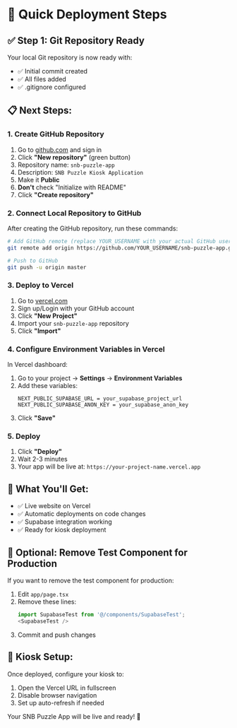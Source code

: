 # 🚀 Quick Deployment Steps

## ✅ Step 1: Git Repository Ready
Your local Git repository is now ready with:
- ✅ Initial commit created
- ✅ All files added
- ✅ .gitignore configured

## 📋 Next Steps:

### 1. Create GitHub Repository
1. Go to [github.com](https://github.com) and sign in
2. Click **"New repository"** (green button)
3. Repository name: `snb-puzzle-app`
4. Description: `SNB Puzzle Kiosk Application`
5. Make it **Public**
6. **Don't** check "Initialize with README"
7. Click **"Create repository"**

### 2. Connect Local Repository to GitHub
After creating the GitHub repository, run these commands:

```bash
# Add GitHub remote (replace YOUR_USERNAME with your actual GitHub username)
git remote add origin https://github.com/YOUR_USERNAME/snb-puzzle-app.git

# Push to GitHub
git push -u origin master
```

### 3. Deploy to Vercel
1. Go to [vercel.com](https://vercel.com)
2. Sign up/Login with your GitHub account
3. Click **"New Project"**
4. Import your `snb-puzzle-app` repository
5. Click **"Import"**

### 4. Configure Environment Variables in Vercel
In Vercel dashboard:
1. Go to your project → **Settings** → **Environment Variables**
2. Add these variables:
   ```
   NEXT_PUBLIC_SUPABASE_URL = your_supabase_project_url
   NEXT_PUBLIC_SUPABASE_ANON_KEY = your_supabase_anon_key
   ```
3. Click **"Save"**

### 5. Deploy
1. Click **"Deploy"**
2. Wait 2-3 minutes
3. Your app will be live at: `https://your-project-name.vercel.app`

## 🎯 What You'll Get:
- ✅ Live website on Vercel
- ✅ Automatic deployments on code changes
- ✅ Supabase integration working
- ✅ Ready for kiosk deployment

## 🔧 Optional: Remove Test Component for Production
If you want to remove the test component for production:

1. Edit `app/page.tsx`
2. Remove these lines:
   ```typescript
   import SupabaseTest from '@/components/SupabaseTest';
   <SupabaseTest />
   ```
3. Commit and push changes

## 📱 Kiosk Setup:
Once deployed, configure your kiosk to:
1. Open the Vercel URL in fullscreen
2. Disable browser navigation
3. Set up auto-refresh if needed

Your SNB Puzzle App will be live and ready! 🎉
